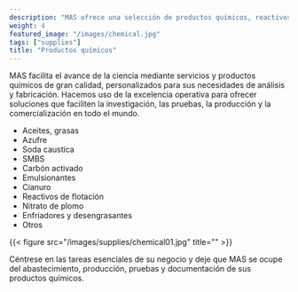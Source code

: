 ```yaml
---
description: "MAS ofrece una selección de productos químicos, reactivos, lubricantes, equipamiento, mobiliario, instrumentación y servicios"
weight: 4
featured_image: "/images/chemical.jpg"
tags: ["supplies"]
title: "Productos químicos"
---
```


MAS facilita el avance de la ciencia mediante servicios y productos químicos de gran calidad, personalizados para sus necesidades de análisis y fabricación. Hacemos uso de la excelencia operativa para ofrecer soluciones que faciliten la investigación, las pruebas, la producción y la comercialización en todo el mundo.

- Aceites, grasas
- Azufre
- Soda caustica
- SMBS
- Carbón activado
- Emulsionantes
- Cianuro
- Reactivos de flotación
- Nitrato de plomo
- Enfriadores y desengrasantes
- Otros

{{< figure src="/images/supplies/chemical01.jpg" title="" >}}

Céntrese en las tareas esenciales de su negocio y deje que MAS se ocupe del abastecimiento, producción, pruebas y documentación de sus productos químicos.
